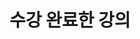 ---
title: "수강 완료한 강의"
summary: "1학년 2학기부터 3학년 1학기까지 수강 완료한 강의 목록"
type: landing
layout: list

sections:

  - block: markdown
    id: intro
    content:
      title: "📚 수강 과목"
      text: |
        김예은이 전북대학교 컴퓨터인공지능학부에 재학하면서 수강한 3학년 2학기까지의 모든 전공 과목들을 한눈에 볼 수 있습니다.  

        - <strong>[**수강 중인 강의로 이동**](/#current-courses)</strong>
        - 수강 완료한 강의 보기
          <div style="margin-left: 24px; margin-top: 6px;">
            <p style="color:#666; font-size:0.8em; margin-bottom:6px;">
                각 카드를 클릭하면 과목의 상세 페이지로 이동합니다.
            </p>
            <ul style="margin: 0; padding-left: 20px; font-size:1.1em;">
              <li><a href="/courses/completed/1-2/"><strong>1학년 2학기</strong></a></li>
              <li><a href="/courses/completed/2-1/"><strong>2학년 1학기</strong></a></li>
              <li><a href="/courses/completed/2-2/"><strong>2학년 2학기</strong></a></li>
              <li><a href="/courses/completed/3-1/"><strong>3학년 1학기</strong></a></li>
            </ul>
          </div>
    design:
      spacing:
        padding: [40, 0, 20, 0]
---